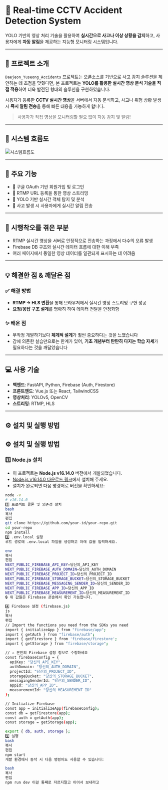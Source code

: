# 🚦 Real-time CCTV Accident Detection System

YOLO 기반의 영상 처리 기술을 활용하여 **실시간으로 사고나 이상 상황을 감지**하고, 사용자에게 **자동 알림**을 제공하는 지능형 모니터링 시스템입니다.

---

## 📖 프로젝트 소개

`Daejeon_Yuseong_Accidents` 프로젝트는 오픈소스를 기반으로 사고 감지 솔루션을 제안하는 데 초점을 맞췄다면, 본 프로젝트는 **YOLO를 활용한 실시간 영상 분석 기술을 직접 적용**하여 더욱 발전된 형태의 솔루션을 구현하였습니다.

사용자가 등록한 **CCTV 실시간 영상**을 서버에서 자동 분석하고, 사고나 위험 상황 발생 시 **즉시 알림 전송**을 통해 빠른 대응을 가능하게 합니다.

> 사용자가 직접 영상을 모니터링할 필요 없이 자동 감지 및 알림!

---

## 🧠 시스템 흐름도

![시스템흐름도](./images/system_flow.png)

---

## 🔧 주요 기능

- 🔐 구글 OAuth 기반 회원가입 및 로그인  
- 📡 RTMP URL 등록을 통한 영상 스트리밍  
- 🎯 YOLO 기반 실시간 객체 탐지 및 분석  
- 🔔 사고 발생 시 사용자에게 실시간 알림 전송  

---

## 🥹 시행착오를 겪은 부분

- RTMP 실시간 영상을 서버로 안정적으로 전송하는 과정에서 다수의 오류 발생  
- Firebase DB 구조와 실시간 데이터 흐름에 대한 이해 부족  
- 여러 페이지에서 동일한 영상 데이터를 일관되게 표시하는 데 어려움  

---

## 💡 해결한 점 & 깨달은 점

### ✅ 해결 방법

- **RTMP → HLS 변환**을 통해 브라우저에서 실시간 영상 스트리밍 구현 성공  
- **요청/응답 구조 설계**를 명확히 하여 데이터 전달을 안정화함  

### ✨ 배운 점

- 무작정 개발하기보다 **체계적 설계**가 훨씬 중요하다는 것을 느꼈습니다  
- 감에 의존한 실습만으로는 한계가 있어, **기초 개념부터 탄탄히 다지는 학습 자세**가 필요하다는 것을 깨달았습니다  

---

## 💻 사용 기술

- **백엔드**: FastAPI, Python, Firebase (Auth, Firestore)  
- **프론트엔드**: Vue.js 또는 React, TailwindCSS  
- **영상처리**: YOLOv5, OpenCV  
- **스트리밍**: RTMP, HLS  

---

## ⚙️ 설치 및 실행 방법

## ⚙️ 설치 및 실행 방법

### 1️⃣ Node.js 설치

- 이 프로젝트는 **Node.js v16.14.0** 버전에서 개발되었습니다.  
- [Node.js v16.14.0 다운로드 링크](https://nodejs.org/download/release/v16.14.0/)에서 설치해 주세요.
- 설치가 완료되면 다음 명령어로 버전을 확인하세요:

```bash
node -v
# v16.14.0
2️⃣ 프로젝트 클론 및 의존성 설치
bash
복사
편집
git clone https://github.com/your-id/your-repo.git
cd your-repo
npm install
3️⃣ .env.local 설정
루트 경로에 .env.local 파일을 생성하고 아래 값을 입력하세요.

env
복사
편집
NEXT_PUBLIC_FIREBASE_API_KEY=당신의_API_KEY
NEXT_PUBLIC_FIREBASE_AUTH_DOMAIN=당신의_AUTH_DOMAIN
NEXT_PUBLIC_FIREBASE_PROJECT_ID=당신의_PROJECT_ID
NEXT_PUBLIC_FIREBASE_STORAGE_BUCKET=당신의_STORAGE_BUCKET
NEXT_PUBLIC_FIREBASE_MESSAGING_SENDER_ID=당신의_SENDER_ID
NEXT_PUBLIC_FIREBASE_APP_ID=당신의_APP_ID
NEXT_PUBLIC_FIREBASE_MEASUREMENT_ID=당신의_MEASUREMENT_ID
🔒 위 값들은 Firebase 콘솔에서 확인 가능합니다.

4️⃣ Firebase 설정 (firebase.js)
js
복사
편집
// Import the functions you need from the SDKs you need
import { initializeApp } from "firebase/app";
import { getAuth } from "firebase/auth"; 
import { getFirestore } from 'firebase/firestore';
import { getStorage } from "firebase/storage";

// ⚠️ 본인의 Firebase 설정 정보로 수정하세요
const firebaseConfig = {
  apiKey: "당신의_API_KEY",
  authDomain: "당신의_AUTH_DOMAIN",
  projectId: "당신의_PROJECT_ID",
  storageBucket: "당신의_STORAGE_BUCKET",
  messagingSenderId: "당신의_SENDER_ID",
  appId: "당신의_APP_ID",
  measurementId: "당신의_MEASUREMENT_ID"
};

// Initialize Firebase
const app = initializeApp(firebaseConfig);
const db = getFirestore(app);
const auth = getAuth(app);
const storage = getStorage(app);

export { db, auth, storage };
5️⃣ 실행
bash
복사
편집
npm start
개발 환경에서 동작 시 다음 명령어도 사용할 수 있습니다:

bash
복사
편집
npm run dev 이걸 통째로 자르지말고 이어서 보내라고
